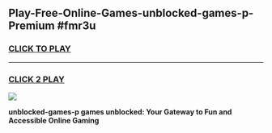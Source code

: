 
## Play-Free-Online-Games-unblocked-games-p-Premium #fmr3u
<h3>
<a href="https://premium.freeplayer.one?title=unblocked-games-p&ref=8M">CLICK TO PLAY</a></h3>
<hr>

<h3>
<a href="https://premium.freeplayer.one?title=unblocked-games-p&ref=8M">CLICK 2 PLAY</a>
  
</h3>

<a href="https://premium.freeplayer.one?title=unblocked-games-p&ref=8M"><img src="https://clearcache.store/games.png"></a>


**unblocked-games-p games unblocked: Your Gateway to Fun and Accessible Online Gaming**
